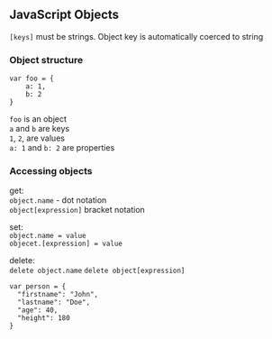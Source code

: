 ## JavaScript Objects

`[keys]` must be strings. Object key is automatically coerced to string

### Object structure

```
var foo = {
    a: 1,
    b: 2
}
```
`foo` is an object  
`a` and `b` are keys  
`1`, `2`, are values  
`a: 1` and `b: 2` are properties 

### Accessing objects
get:  
`object.name` - dot notation  
`object[expression]` bracket notation

set:  
`object.name = value`  
`objecet.[expression] = value`

delete:  
`delete object.name`
`delete object[expression]`

```
var person = {
  "firstname": "John",
  "lastname": "Doe",
  "age": 40,
  "height": 180
}
```